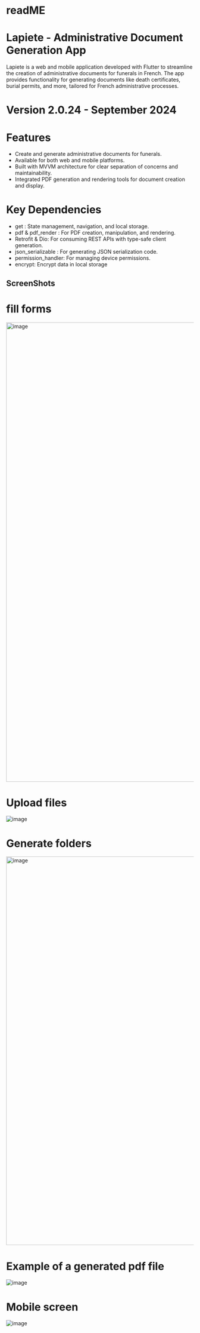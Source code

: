 # readME
# Lapiete - Administrative Document Generation App

Lapiete is a web and mobile application developed with Flutter to streamline the creation of administrative documents for funerals in French. The app provides functionality for generating documents like death certificates, burial permits, and more, tailored for French administrative processes.

# Version 2.0.24 - September 2024

# Features

- Create and generate administrative documents for funerals.
- Available for both web and mobile platforms.
- Built with MVVM architecture for clear separation of concerns and maintainability.
- Integrated PDF generation and rendering tools for document creation and display.


# Key Dependencies

- get : State management, navigation, and local storage.
- pdf & pdf_render  : For PDF creation, manipulation, and rendering.
- Retrofit & Dio: For consuming REST APIs with type-safe client generation.
- json_serializable : For generating JSON serialization code.
- permission_handler:  For managing device permissions.
- encrypt: Encrypt data in local storage


## ScreenShots

# fill forms
<img width="1231" alt="image" src="https://github.com/user-attachments/assets/ab3fad2b-c851-46fa-8644-f612fe9a3657">



# Upload files

![image](https://github.com/user-attachments/assets/adf74cc7-dab3-4ed7-a02f-adf591bf6d6c)


# Generate folders
<img width="1041" alt="image" src="https://github.com/user-attachments/assets/b246aa88-341d-4fab-b9b0-f670b03437d8">


# Example of a generated pdf file
![image](https://github.com/user-attachments/assets/b40e6f5d-7920-4c1c-be34-85104e017091)


# Mobile screen
![image](https://github.com/user-attachments/assets/4a48006a-f2b0-4ba7-8e28-57871c013444)

